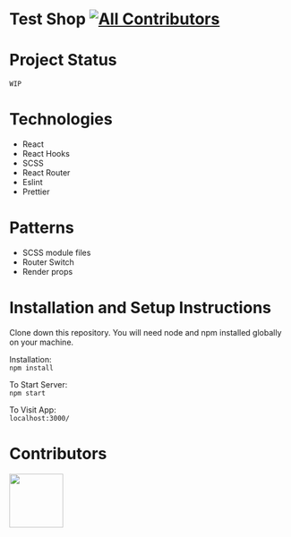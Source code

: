 # Test Shop [![All Contributors](https://img.shields.io/badge/all_contributors-1-orange.svg?style=flat-square)](#Contributors)

# Project Status
    WIP

# Technologies

- React
- React Hooks
- SCSS
- React Router
- Eslint
- Prettier

# Patterns

- SCSS module files
- Router Switch
- Render props

# Installation and Setup Instructions

Clone down this repository. You will need node and npm installed globally on your machine.

Installation:  
`npm install`

To Start Server:  
`npm start`

To Visit App:  
`localhost:3000/`

# Contributors

<a href="https://github.com/MatYouKy"><img src='https://avatars.githubusercontent.com/u/76663651?v=4' width='96px' height='96px'/></a>
